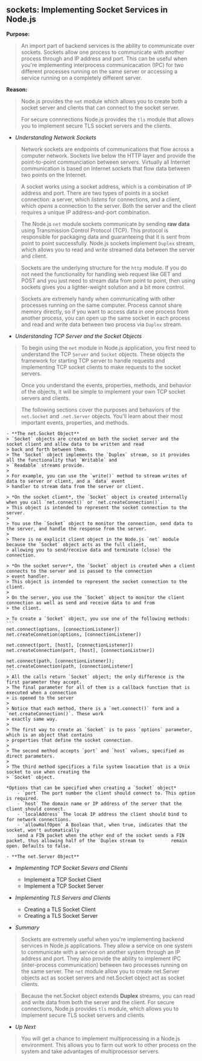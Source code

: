 ## sockets: Implementing Socket Services in Node.js

**Purpose:**
> An import part of backend services is the ability to communicate over sockets.
> Sockets allow one process to communicate with another process through and IP address and port.
> This can be useful when you're implementing interprocess communicacation (IPC) for two different processes
> running on the same server or accessing a service running on a completely different server.

**Reason:**
> Node.js provides the `net` module which allows you to create both a socket server and clients that can connect 
> to the socket server.
>
> For secure connnections Node.js provides the `tls` module that allows you to implement secure TLS socket servers
> and the clients.

- *Understanding Network Sockets*
> Network sockets are endpoints of communications that flow across a computer network. 
> Sockets live below the HTTP layer and provide the point-to-point communciation between servers.
> Virtually all Internet communication is based on Internet sockets that flow data between two points on the Internet.

> A socket works using a socket address, which is a combination of IP address and port.
> There are two types of points in a socket connection: a server, which *listens* for connections, and a
> client, which *opens* a connection to the server.
> Both the server and the client requires a unique IP address-and-port combination.

> The Node.js `net` module sockets communicate by sending **raw data** using Transmission Control Protocol (TCP).
> This protocol is responsible for packaging data and guaranteeing that it is sent from point to point successfully.
> Node.js sockets implement `Duplex` stream, which allows you to read and write streamed data between the server
> and client.

> Sockets are the underlying structure for the `http` module. If you do not need the functionality for handling
> web request like GET and POST and you just need to stream data from point to point, then using sockets gives
> you a lighter-weight solution and a bit more control.

> Sockets are extremely handy when communicating with other processes running on the same computer.
> Process cannot share memory directly, so if you want to access data in one process from another process,
> you can open up the same socket in each process and read and write data between two process via `Duplex` stream.
	
- *Understanding TCP Server and the Socket Objects*
> To begin using the `net` module in Node.js application, you first need to understand the TCP `Server` and `Socket`
> objects. These objects the framework for starting TCP server to handle requests and implementing TCP socket clients
> to make requests to the socket servers.
>
> Once you understand the events, properties, methods, and behavior of the objects, it will be simple to implement 
> your own TCP socket servers and clients.

> The following sections cover the purposes and behaviors of the `net.Socket` and `.net.Server` objects. You'll learn 
> about their most important events, properties, and methods.

  	- **The net.Socket Object**
  	> `Socket` objects are created on both the socket server and the socket client and allow data to be written and read 
  	> back and forth between them.
 	> The `Socket` object implements the `Duplex` stream, so it provides all the functionality that `Writable` and 
  	> `Readable` streams provide.
  	>
  	> For example, you can use the `write()` method to stream writes of data to server or client, and a `data` event
  	> handler to stream data from the server or client.
  
  	> *On the socket client*, the `Socket` object is created internally when you call `net.connect()` or `net.createConnection()`.
  	> This object is intended to represent the socket connection to the server.
  	>
  	> You use the `Socket` object to monitor the connection, send data to the server, and handle the response from the server.
  	>
  	> There is no explicit client object in the Node.js `net` module because the `Socket` object acts as the full client,
  	> allowing you to send/receive data and terminate (close) the connection.
  
  	> *On the socket server*, the `Socket` object is created when a client connects to the server and is passed to the connection
  	> event handler.
  	> This object is intended to represent the socket connection to the client.
  	>
  	> On the server, you use the `Socket` object to monitor the client connection as well as send and receive data to and from
  	> the client.
  
 	> To create a `Socket` object, you use one of the following methods:
  	```
  	net.connect(options, [connectionListener])
  	net.createConnetion(options, [connectionListener])
  
  	net.connect(port, [host], [connectionListener])
  	net.createConnection(port, [host], [connectionListner])
  
  	net.connect(path, [connectionListener]);
  	net.createConnection(path, [connectionListener]
  	```
  	> All the calls return `Socket` object; the only difference is the first parameter they accept.
  	> The final parameter for all of them is a callback function that is executed when a connection
  	> is opened to the server
  	>
  	> Notice that each method, there is a `net.connect()` form and a `net.createConnection()`. These work
  	> exactly same way.
  	>
  	> The first way to create as `Socket` is to pass `options` parameter, which is an object that contains
  	> properties that define the socket connection.
  	>
  	> The second method accepts `port` and `host` values, specified as direct parameters.
  	>
  	> The third method specifices a file system loacation that is a Unix socket to use when creating the 
  	> `Socket` object.
  
  	*Options that can be specified when creating a `Socket` object*
  		- `port` The port number the client should connect to. This option is required.
  		- `host` The domain name or IP address of the server that the client should connect.
  		- `localAddress` The locak IP address the client should bind to for network connections.
  		- `allowHalfOpen` A Boolean that, when true, indicates that the socket, won't automatically
 		send a FIN packet when the other end of the socket sends a FIN packet, thus allowing half of the `Duplex stream to 			remain open. Defaults to false.
  
  	- **The net.Server Object**
	
- *Implementing TCP Socket Severs and Clients*
  - Implement a TCP Socket Client
  - Implement a TCP Socket Server
  
- *Implementing TLS Servers and Clients*
  - Creating a TLS Socket Client
  - Creating a TLS Socket Server
  	
- *Summary*
> Sockets are extremely useful when you're implementing backend services in Node.js
> applications. 
> They allow a service on one system to communicate with a service on another system
> through an IP address and port.
> They also provide the ability to implement IPC (inter-process communication) 
> between two processes running on the same server.
> The `net` module allow you to create net.Server objects act as socket servers and 
> net.Socket object act as socket clients.

> Because the net.Socket object extends **Duplex** streams, you can read and write data
> from both the server and the client.
> For secure connections, Node.js provides `tls` module, which allows you to implement
> secure TLS socket servers and clients.

- *Up Next*
> You will get a chance to implement multiprocessing in a Node.js environment. This
> allows you to farm out work to other process on the system and take advantages
> of multiprocessor servers.

